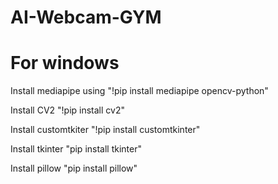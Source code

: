 # AI-Webcam-GYM
# For windows 

Install mediapipe using
"!pip install mediapipe opencv-python"

Install CV2
"!pip install cv2"

Install customtkiter
"!pip install customtkinter"

Install tkinter
"pip install tkinter"

Install pillow
"pip install pillow"
